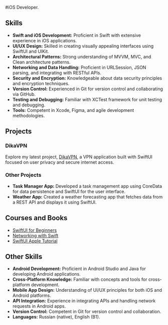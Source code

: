 
#iOS Developer.

## Skills
- **Swift and iOS Development:** Proficient in Swift with extensive experience in iOS applications.
- **UI/UX Design:** Skilled in creating visually appealing interfaces using SwiftUI and UIKit.
- **Architectural Patterns:** Strong understanding of MVVM, MVC, and Clean architecture patterns.
- **Networking and Data Handling:** Proficient in URLSession, JSON parsing, and integrating with RESTful APIs.
- **Security and Encryption:** Knowledgeable about data security principles and encryption techniques.
- **Version Control:** Experienced in Git for version control and collaborating via GitHub.
- **Testing and Debugging:** Familiar with XCTest framework for unit testing and debugging.
- **Tools:** Competent in Xcode, Figma, and agile development methodologies.

## Projects
### DikaVPN
Explore my latest project, [DikaVPN](https://github.com/Tapaewsky/DikaVPN), a VPN application built with SwiftUI focused on user privacy and secure internet access.

### Other Projects
- **Task Manager App:** Developed a task management app using CoreData for data persistence and SwiftUI for the user interface.
- **Weather App:** Created a weather forecasting app that fetches data from a REST API and displays it using SwiftUI.

## Courses and Books
- [SwiftUI for Beginners](https://www.hackingwithswift.com/quick-start/swiftui)
- [Networking with Swift](https://swift.org/packages/networking.html)
- [SwiftUI Apple Tutorial](https://developer.apple.com/tutorials/swiftui)

## Other Skills
- **Android Development:** Proficient in Android Studio and Java for developing Android applications.
- **Cross-Platform Knowledge:** Familiar with concepts and tools for cross-platform development.
- **Mobile App Design:** Understanding of UI/UX principles for both iOS and Android platforms.
- **API Integration:** Experience in integrating APIs and handling network requests in Android apps.
- **Version Control:** Competent in Git for version control and collaboration.
- **Languages:** Russian (native), English (B1).


